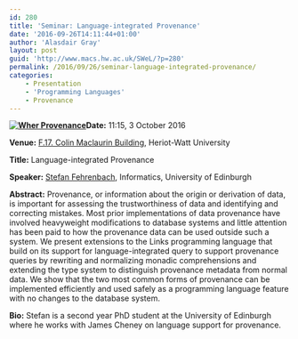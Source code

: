 ```yaml
---
id: 280
title: 'Seminar: Language-integrated Provenance'
date: '2016-09-26T14:11:44+01:00'
author: 'Alasdair Gray'
layout: post
guid: 'http://www.macs.hw.ac.uk/SWeL/?p=280'
permalink: /2016/09/26/seminar-language-integrated-provenance/
categories:
    - Presentation
    - 'Programming Languages'
    - Provenance
---
```


**[![Wher Provenance](http://www.macs.hw.ac.uk/SWeL/wp-content/uploads/2016/09/where-provenance-300x166.png)](http://www.macs.hw.ac.uk/SWeL/wp-content/uploads/2016/09/where-provenance.png)Date:** 11:15, 3 October 2016

**Venue:** [F.17. Colin Maclaurin Building](http://www.hw.ac.uk/student-life/campus-life/edinburgh/colin-maclaurin-building.htm), Heriot-Watt University

**Title:** Language-integrated Provenance

**Speaker:** [Stefan Fehrenbach](http://stefan-fehrenbach.net/), Informatics, University of Edinburgh

**Abstract:** <span class="s1">Provenance, or information about the origin or derivation of </span><span class="s1">data, is important for assessing the trustworthiness of data and </span><span class="s1">identifying and correcting mistakes. Most prior implementations </span><span class="s1">of data provenance have involved heavyweight modifications to </span><span class="s1">database systems and little attention has been paid to how the </span><span class="s1">provenance data can be used outside such a system. We present </span><span class="s1">extensions to the Links programming language that build on its </span><span class="s1">support for language-integrated query to support provenance </span><span class="s1">queries by rewriting and normalizing monadic comprehensions and </span><span class="s1">extending the type system to distinguish provenance metadata from </span><span class="s1">normal data. We show that the two most common forms of provenance </span><span class="s1">can be implemented efficiently and used safely as a programming </span><span class="s1">language feature with no changes to the database system.</span>

**Bio:** Stefan is <span class="s1">a second year PhD student at the University of Edinburgh where he </span><span class="s1">works with James Cheney on language support for provenance. </span>